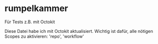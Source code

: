# rumpelkammer
Für Tests z.B. mit Octokit

Diese Datei habe ich mit Octokit aktualisiert. Wichtig ist dafür, alle nötigen Scopes zu aktivieren: 'repo', 'workflow'